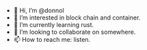 - 👋 Hi, I’m @donnol
- 👀 I’m interested in block chain and container.
- 🌱 I’m currently learning rust.
- 💞️ I’m looking to collaborate on somewhere.
- 📫 How to reach me: listen.

<!---
donnol/donnol is a ✨ special ✨ repository because its `README.md` (this file) appears on your GitHub profile.
You can click the Preview link to take a look at your changes.
--->
